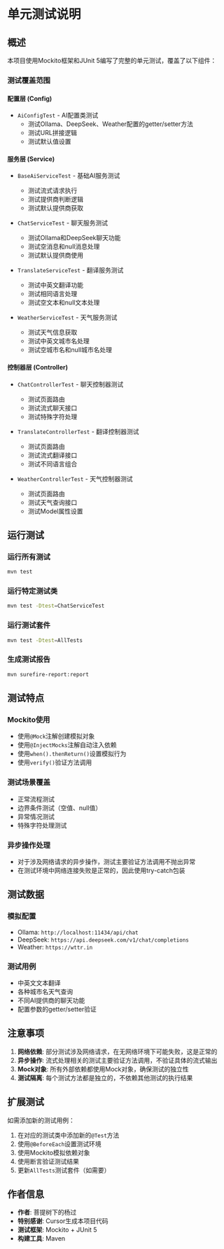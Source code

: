 # 单元测试说明

## 概述

本项目使用Mockito框架和JUnit 5编写了完整的单元测试，覆盖了以下组件：

### 测试覆盖范围

#### 配置层 (Config)
- `AiConfigTest` - AI配置类测试
  - 测试Ollama、DeepSeek、Weather配置的getter/setter方法
  - 测试URL拼接逻辑
  - 测试默认值设置

#### 服务层 (Service)
- `BaseAiServiceTest` - 基础AI服务测试
  - 测试流式请求执行
  - 测试提供商判断逻辑
  - 测试默认提供商获取

- `ChatServiceTest` - 聊天服务测试
  - 测试Ollama和DeepSeek聊天功能
  - 测试空消息和null消息处理
  - 测试默认提供商使用

- `TranslateServiceTest` - 翻译服务测试
  - 测试中英文翻译功能
  - 测试相同语言处理
  - 测试空文本和null文本处理

- `WeatherServiceTest` - 天气服务测试
  - 测试天气信息获取
  - 测试中英文城市名处理
  - 测试空城市名和null城市名处理

#### 控制器层 (Controller)
- `ChatControllerTest` - 聊天控制器测试
  - 测试页面路由
  - 测试流式聊天接口
  - 测试特殊字符处理

- `TranslateControllerTest` - 翻译控制器测试
  - 测试页面路由
  - 测试流式翻译接口
  - 测试不同语言组合

- `WeatherControllerTest` - 天气控制器测试
  - 测试页面路由
  - 测试天气查询接口
  - 测试Model属性设置

## 运行测试

### 运行所有测试
```bash
mvn test
```

### 运行特定测试类
```bash
mvn test -Dtest=ChatServiceTest
```

### 运行测试套件
```bash
mvn test -Dtest=AllTests
```

### 生成测试报告
```bash
mvn surefire-report:report
```

## 测试特点

### Mockito使用
- 使用`@Mock`注解创建模拟对象
- 使用`@InjectMocks`注解自动注入依赖
- 使用`when().thenReturn()`设置模拟行为
- 使用`verify()`验证方法调用

### 测试场景覆盖
- 正常流程测试
- 边界条件测试（空值、null值）
- 异常情况测试
- 特殊字符处理测试

### 异步操作处理
- 对于涉及网络请求的异步操作，测试主要验证方法调用不抛出异常
- 在测试环境中网络连接失败是正常的，因此使用try-catch包装

## 测试数据

### 模拟配置
- Ollama: `http://localhost:11434/api/chat`
- DeepSeek: `https://api.deepseek.com/v1/chat/completions`
- Weather: `https://wttr.in`

### 测试用例
- 中英文文本翻译
- 各种城市名天气查询
- 不同AI提供商的聊天功能
- 配置参数的getter/setter验证

## 注意事项

1. **网络依赖**: 部分测试涉及网络请求，在无网络环境下可能失败，这是正常的
2. **异步操作**: 流式处理相关的测试主要验证方法调用，不验证具体的流式输出
3. **Mock对象**: 所有外部依赖都使用Mock对象，确保测试的独立性
4. **测试隔离**: 每个测试方法都是独立的，不依赖其他测试的执行结果

## 扩展测试

如需添加新的测试用例：

1. 在对应的测试类中添加新的`@Test`方法
2. 使用`@BeforeEach`设置测试环境
3. 使用Mockito模拟依赖对象
4. 使用断言验证测试结果
5. 更新`AllTests`测试套件（如需要）

## 作者信息

- **作者**: 菩提树下的杨过
- **特别感谢**: Cursor生成本项目代码
- **测试框架**: Mockito + JUnit 5
- **构建工具**: Maven 